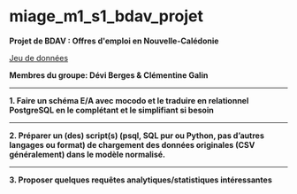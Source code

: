 # miage_m1_s1_bdav_projet

**Projet de BDAV : Offres d'emploi en Nouvelle-Calédonie**

[Jeu de données](https://data.gouv.nc/explore/dataset/offres-demploi/information/?flg=fr-fr&disjunctive.experience&disjunctive.typecontrat&disjunctive.communeemploi&disjunctive.niveauformation&disjunctive.employeur_type&disjunctive.employeur_nomentreprise&disjunctive.specifites_multivalue&disjunctive.zonesdeplacement_multivalue&disjunctive.permis_affichage&disjunctive.langues_affichage)

**Membres du groupe: Dévi Berges & Clémentine Galin**
***

**1. Faire un schéma E/A avec mocodo et le traduire en relationnel PostgreSQL en le complétant et le simplifiant 
si besoin**




***

**2. Préparer un (des) script(s) (psql, SQL pur ou Python, pas d’autres langages ou format) de chargement des données
originales (CSV généralement) dans le modèle normalisé.**

***

**3. Proposer quelques requêtes analytiques/statistiques intéressantes**